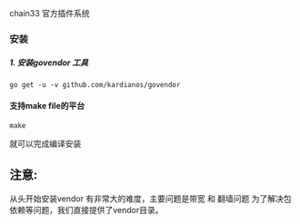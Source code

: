 chain33 官方插件系统

### 安装

##### 1. 安装govendor 工具

```
go get -u -v github.com/kardianos/govendor
```

#### 支持make file的平台

```
make
```
就可以完成编译安装

## 注意:

从头开始安装vendor 有非常大的难度，主要问题是带宽 和 翻墙问题
为了解决包依赖等问题，我们直接提供了vendor目录。


